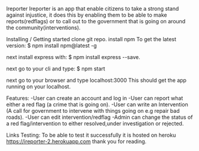 Ireporter
Ireporter is an app that enable citizens to take a strong stand against injustice, it does this by enabling them to be able to make reports(redflags) or to call out to the government that is going on around the community(interventions).


Installing / Getting started
clone git repo.
install npm
To get the latest version:
$ npm install npm@latest -g 

next install express with:
$ npm install express --save.

next go to your cli and type:
$ npm start

next go to your browser and type localhost:3000
This should get the app running on your localhost.

Features:
-User can create an account and log in
-User can report what either a red flag (a crime that is going on).
-User can write an Intervention (A call for government to intervene with things going on e.g repair bad roads).
-User can edit intervention/redflag
-Admin can change the status of a red flag/intervention to either resolved,under investigation or rejected.

Links
Testing: To be able to test it successfully it is hosted on heroku https://ireporter-2.herokuapp.com
thank you for reading.